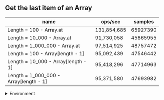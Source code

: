 ## Get the last item of an Array

|name|ops/sec|samples|
|-|-|-|
|Length = 100 - Array.at|131,854,685|65927390|
|Length = 10_000 - Array.at|91,730,058|45865955|
|Length = 1_000_000 - Array.at|97,514,925|48757472|
|Length = 100 - Array[length - 1]|95,092,439|47546442|
|Length = 10_000 - Array[length - 1]|95,418,296|47714963|
|Length = 1_000_000 - Array[length - 1]|95,371,580|47693982|


<details>
<summary>Environment</summary>

* __Machine:__ linux x64 | 4 vCPUs | 7.6GB Mem
* __Run:__ Tue Oct 29 2024 18:06:56 GMT+0000 (Coordinated Universal Time)
* __Node:__ `v20.18.0`
</details>

<!--
{"environment":{"platform":"linux","arch":"x64","cpus":4,"totalMemory":7.597877502441406},"benchmarks":[{"name":"Length = 100 - Array.at","opsSec":131854685.59204513,"samples":65927390},{"name":"Length = 10_000 - Array.at","opsSec":91730058.52049881,"samples":45865955},{"name":"Length = 1_000_000 - Array.at","opsSec":97514925.08210453,"samples":48757472},{"name":"Length = 100 - Array[length - 1]","opsSec":95092439.53793761,"samples":47546442},{"name":"Length = 10_000 - Array[length - 1]","opsSec":95418296.6088459,"samples":47714963},{"name":"Length = 1_000_000 - Array[length - 1]","opsSec":95371580.30696222,"samples":47693982}]}-->
